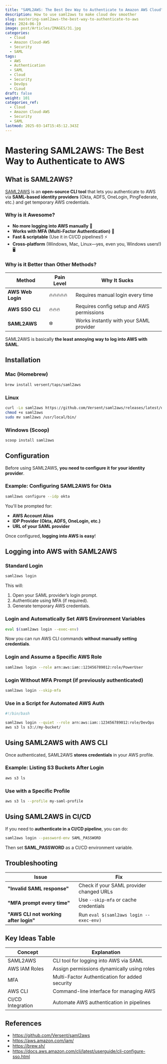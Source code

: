 ```yaml
---
title: "SAML2AWS: The Best Dev Way to Authenticate to Amazon AWS Cloud"
description: How to use saml2aws to make cloud dev smoother
slug: mastering-saml2aws-the-best-way-to-authenticate-to-aws
date: 2024-06-19
image: post/Articles/IMAGES/31.jpg
categories:
  - Cloud
  - Amazon Cloud-AWS
  - Security
  - SAML
tags:
  - AWS
  - Authentication
  - SAML
  - Cloud
  - Security
  - DevOps
  - CLoud
draft: false
weight: 101
categories_ref:
  - Cloud
  - Amazon Cloud-AWS
  - Security
  - SAML
lastmod: 2025-03-14T15:45:12.343Z
---
```

# Mastering SAML2AWS: The Best Way to Authenticate to AWS

<!-- 
## Introduction

If you work with AWS **but your company insists on using SAML authentication**, you've probably felt **the pain** of logging in manually through a browser every single time. 😩

Enter **SAML2AWS**, the ultimate CLI tool that makes AWS authentication **as smooth as butter**. 🧈

Today, we’re going to cover:
- **What SAML2AWS is**
- **Why it's better than the alternatives**
- **How to use it with plenty of code samples**

And of course, we’ll do it **without boring corporate-speak**. Let’s go! 🚀
-->

## What is SAML2AWS?

[SAML2AWS](https://github.com/Versent/saml2aws) is an **open-source CLI tool** that lets you authenticate to AWS via **SAML-based identity providers** (Okta, ADFS, OneLogin, PingFederate, etc.) and get temporary AWS credentials.

### Why is it Awesome?

* **No more logging into AWS manually** 🔑
* **Works with MFA (Multi-Factor Authentication)** 🔐
* **Fast & scriptable** (Use it in CI/CD pipelines!) ⚡
* **Cross-platform** (Windows, Mac, Linux—yes, even you, Windows users!) 🖥️

### Why is it Better than Other Methods?

| Method            | Pain Level | Why It Sucks                              |
| ----------------- | ---------- | ----------------------------------------- |
| **AWS Web Login** | 🔥🔥🔥🔥🔥 | Requires manual login every time          |
| **AWS SSO CLI**   | 🔥🔥🔥     | Requires config setup and AWS permissions |
| **SAML2AWS**      | ❄️         | Works instantly with your SAML provider   |

SAML2AWS is basically **the least annoying way to log into AWS with SAML**.

## Installation

### **Mac (Homebrew)**

```sh
brew install versent/taps/saml2aws
```

### **Linux**

```sh
curl -Lo saml2aws https://github.com/Versent/saml2aws/releases/latest/download/saml2aws-linux-amd64
chmod +x saml2aws
sudo mv saml2aws /usr/local/bin/
```

### **Windows (Scoop)**

```powershell
scoop install saml2aws
```

## Configuration

Before using SAML2AWS, **you need to configure it for your identity provider**.

### **Example: Configuring SAML2AWS for Okta**

```sh
saml2aws configure --idp okta
```

You'll be prompted for:

* **AWS Account Alias**
* **IDP Provider (Okta, ADFS, OneLogin, etc.)**
* **URL of your SAML provider**

Once configured, **logging into AWS is easy**!

## Logging into AWS with SAML2AWS

### **Standard Login**

```sh
saml2aws login
```

This will:

1. Open your SAML provider’s login prompt.
2. Authenticate using MFA (if required).
3. Generate temporary AWS credentials.

### **Login and Automatically Set AWS Environment Variables**

```sh
eval $(saml2aws login --exec-env)
```

Now you can run AWS CLI commands **without manually setting credentials**.

### **Login and Assume a Specific AWS Role**

```sh
saml2aws login --role arn:aws:iam::123456789012:role/PowerUser
```

### **Login Without MFA Prompt (if previously authenticated)**

```sh
saml2aws login --skip-mfa
```

### **Use in a Script for Automated AWS Auth**

```sh
#!/bin/bash

saml2aws login --quiet --role arn:aws:iam::123456789012:role/DevOps
aws s3 ls s3://my-bucket/
```

## Using SAML2AWS with AWS CLI

Once authenticated, SAML2AWS **stores credentials** in your AWS profile.

### **Example: Listing S3 Buckets After Login**

```sh
aws s3 ls
```

### **Use with a Specific Profile**

```sh
aws s3 ls --profile my-saml-profile
```

## Using SAML2AWS in CI/CD

If you need to **authenticate in a CI/CD pipeline**, you can do:

```sh
saml2aws login --password-env SAML_PASSWORD
```

Then set **SAML\_PASSWORD** as a CI/CD environment variable.

## Troubleshooting

| Issue                                 | Fix                                      |
| ------------------------------------- | ---------------------------------------- |
| **"Invalid SAML response"**           | Check if your SAML provider changed URLs |
| **"MFA prompt every time"**           | Use `--skip-mfa` or cache credentials    |
| **"AWS CLI not working after login"** | Run `eval $(saml2aws login --exec-env)`  |

## Key Ideas Table

| Concept           | Explanation                                    |
| ----------------- | ---------------------------------------------- |
| SAML2AWS          | CLI tool for logging into AWS via SAML         |
| AWS IAM Roles     | Assign permissions dynamically using roles     |
| MFA               | Multi-Factor Authentication for added security |
| AWS CLI           | Command-line interface for managing AWS        |
| CI/CD Integration | Automate AWS authentication in pipelines       |

## References

* https://github.com/Versent/saml2aws
* https://aws.amazon.com/iam/
* https://brew.sh/
* https://docs.aws.amazon.com/cli/latest/userguide/cli-configure-sso.html
